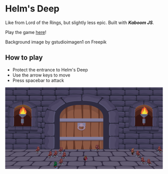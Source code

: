 # Helm's Deep

Like from Lord of the Rings, but slightly less epic. Built with **_Kaboom JS_**.

Play the game [here](https://devapalasingam.github.io/helms-deep-deployed/)!

Background image by gstudioimagen1 on Freepik

## How to play

- Protect the entrance to Helm's Deep
- Use the arrow keys to move
- Press spacebar to attack

![Gameplay](screenshot.png)
